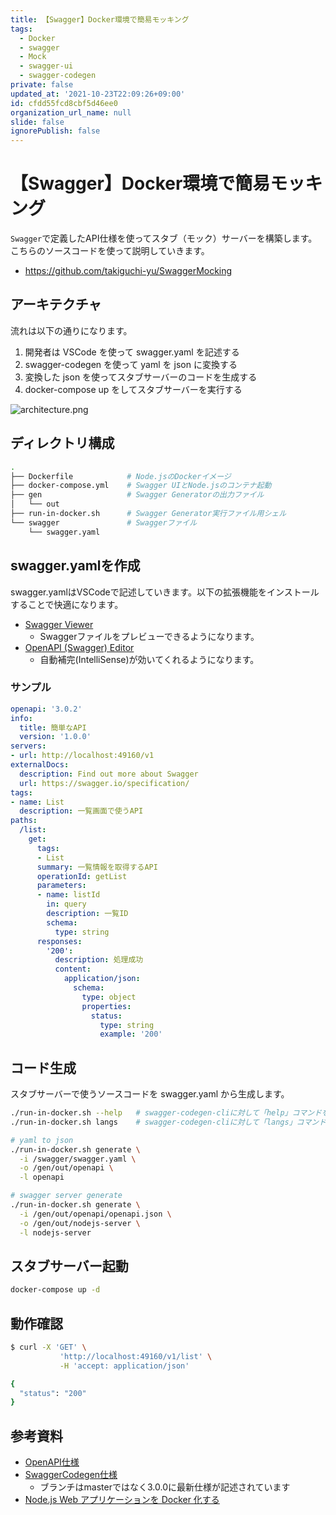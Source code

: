 ```yaml
---
title: 【Swagger】Docker環境で簡易モッキング
tags:
  - Docker
  - swagger
  - Mock
  - swagger-ui
  - swagger-codegen
private: false
updated_at: '2021-10-23T22:09:26+09:00'
id: cfdd55fcd8cbf5d46ee0
organization_url_name: null
slide: false
ignorePublish: false
---
```

# 【Swagger】Docker環境で簡易モッキング

`Swagger`で定義したAPI仕様を使ってスタブ（モック）サーバーを構築します。こちらのソースコードを使って説明していきます。

* https://github.com/takiguchi-yu/SwaggerMocking

## アーキテクチャ

流れは以下の通りになります。

1. 開発者は VSCode を使って swagger.yaml を記述する
1. swagger-codegen を使って yaml を json に変換する
1. 変換した json を使ってスタブサーバーのコードを生成する
1. docker-compose up をしてスタブサーバーを実行する

![architecture.png](https://qiita-image-store.s3.ap-northeast-1.amazonaws.com/0/59081/72100564-73d9-8e41-b69c-19feba337d17.png)

## ディレクトリ構成

```bash
.
├── Dockerfile            # Node.jsのDockerイメージ
├── docker-compose.yml    # Swagger UIとNode.jsのコンテナ起動
├── gen                   # Swagger Generatorの出力ファイル
│   └── out
├── run-in-docker.sh      # Swagger Generator実行ファイル用シェル
└── swagger               # Swaggerファイル
    └── swagger.yaml
```

## swagger.yamlを作成

swagger.yamlはVSCodeで記述していきます。以下の拡張機能をインストールすることで快適になります。

* [Swagger Viewer](https://marketplace.visualstudio.com/items?itemName=Arjun.swagger-viewer)
  * Swaggerファイルをプレビューできるようになります。
* [OpenAPI (Swagger) Editor](https://marketplace.visualstudio.com/items?itemName=42Crunch.vscode-openapi)
  * 自動補完(IntelliSense)が効いてくれるようになります。

### サンプル

```yaml:swagger/swagger.yaml
openapi: '3.0.2'
info:
  title: 簡単なAPI
  version: '1.0.0'
servers:
- url: http://localhost:49160/v1
externalDocs:
  description: Find out more about Swagger
  url: https://swagger.io/specification/
tags:
- name: List
  description: 一覧画面で使うAPI
paths:
  /list:
    get:
      tags:
      - List
      summary: 一覧情報を取得するAPI
      operationId: getList
      parameters:
      - name: listId
        in: query
        description: 一覧ID
        schema:
          type: string
      responses:
        '200':
          description: 処理成功
          content:
            application/json:
              schema:
                type: object
                properties:
                  status:
                    type: string
                    example: '200'
```

## コード生成

スタブサーバーで使うソースコードを swagger.yaml から生成します。

```bash
./run-in-docker.sh --help   # swagger-codegen-cliに対して「help」コマンドを実行します
./run-in-docker.sh langs    # swagger-codegen-cliに対して「langs」コマンドを実行します

# yaml to json
./run-in-docker.sh generate \
  -i /swagger/swagger.yaml \
  -o /gen/out/openapi \
  -l openapi

# swagger server generate
./run-in-docker.sh generate \
  -i /gen/out/openapi/openapi.json \
  -o /gen/out/nodejs-server \
  -l nodejs-server
```

## スタブサーバー起動

```bash
docker-compose up -d
```

## 動作確認

```bash
$ curl -X 'GET' \
           'http://localhost:49160/v1/list' \
           -H 'accept: application/json'

{
  "status": "200"
}
```

## 参考資料
* [OpenAPI仕様](https://swagger.io/specification/)
* [SwaggerCodegen仕様](https://github.com/swagger-api/swagger-codegen/tree/3.0.0)
  * ブランチはmasterではなく3.0.0に最新仕様が記述されています
* [Node.js Web アプリケーションを Docker 化する](https://nodejs.org/ja/docs/guides/nodejs-docker-webapp/)
